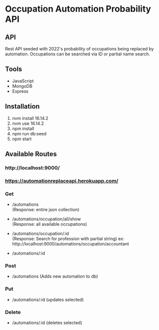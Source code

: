 # Occupation Automation Probability API

## API

Rest API seeded with 2022's probability of occupations being replaced by automation. Occupations can be searched via ID or partial name search.

## Tools

- JavaScript
- MongoDB
- Express

## Installation

1. nvm install 16.14.2
2. nvm use 16.14.2
3. npm install
4. npm run db:seed
5. npm start

## Available Routes

### http://localhost:9000/

### https://automationreplaceapi.herokuapp.com/

### Get

- /automations  
  (Response: entire json collection)

- /automations/occupation/all/show  
  (Response: all available occupations)
- /automations/occupation/:id  
  (Response: Search for profession with partial string)
  ex: http://localhost:9000/automations/occupation/accountant
- /automations/:id

### Post

- /automations
  (Adds new automation to db)

### Put

- /automations/:id
  (updates selected)

### Delete

- /automations/:id
  (deletes selected)
